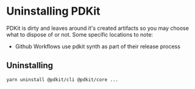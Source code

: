 # Uninstalling PDKit

PDKit is dirty and leaves around it's created artifacts so you may choose what to dispose of or not. Some specific locations to note:

* Github Workflows use pdkit synth as part of their release process

## Uninstalling

```shell
yarn uninstall @pdkit/cli @pdkit/core ...
```